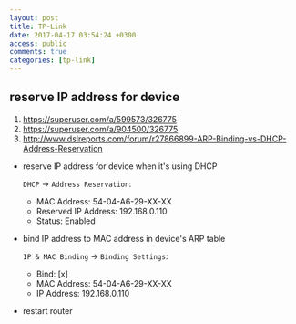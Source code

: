 ```yaml
---
layout: post
title: TP-Link
date: 2017-04-17 03:54:24 +0300
access: public
comments: true
categories: [tp-link]
---
```


<!-- more -->

## reserve IP address for device

1. <https://superuser.com/a/599573/326775>
2. <https://superuser.com/a/904500/326775>
3. <http://www.dslreports.com/forum/r27866899-ARP-Binding-vs-DHCP-Address-Reservation>

- reserve IP address for device when it's using DHCP

  `DHCP` -> `Address Reservation`:

  - MAC Address: 54-04-A6-29-XX-XX
  - Reserved IP Address: 192.168.0.110
  - Status: Enabled

- bind IP address to MAC address in device's ARP table

  `IP & MAC Binding` -> `Binding Settings`:

  - Bind: [x]
  - MAC Address: 54-04-A6-29-XX-XX
  - IP Address: 192.168.0.110

- restart router
